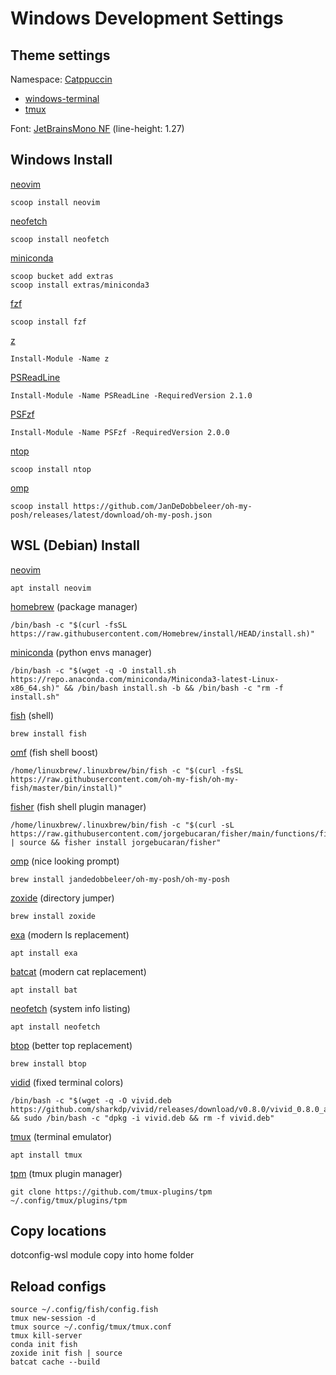# Windows Development Settings

## Theme settings

Namespace: [Catppuccin](https://github.com/catppuccin/catppuccin)

- [windows-terminal](https://github.com/catppuccin/windows-terminal)
- [tmux](https://github.com/catppuccin/tmux)

Font: [JetBrainsMono NF](https://github.com/ryanoasis/nerd-fonts/releases/download/v2.1.0/JetBrainsMono.zip) (line-height: 1.27)

## Windows Install

[neovim](https://github.com/neovim/neovim/wiki/Installing-Neovim)
```
scoop install neovim
```
    
[neofetch](https://github.com/dylanaraps/neofetch)
```
scoop install neofetch
```

[miniconda](https://docs.conda.io/en/latest/miniconda.html#windows-installers)
```
scoop bucket add extras
scoop install extras/miniconda3
```

[fzf](https://github.com/junegunn/fzf)
```
scoop install fzf
```

[z](https://www.powershellgallery.com/packages/z/1.1.13)
```
Install-Module -Name z
```

[PSReadLine](https://www.powershellgallery.com/packages/PSReadLine/2.1.0)
```
Install-Module -Name PSReadLine -RequiredVersion 2.1.0
```

[PSFzf](https://www.powershellgallery.com/packages/PSFzf/2.0.0)
```
Install-Module -Name PSFzf -RequiredVersion 2.0.0
```

[ntop](https://github.com/gsass1/NTop)
 ```
 scoop install ntop
 ```

[omp](https://ohmyposh.dev/docs/installation/windows)
```
scoop install https://github.com/JanDeDobbeleer/oh-my-posh/releases/latest/download/oh-my-posh.json
```

## WSL (Debian) Install

[neovim](https://github.com/neovim/neovim/wiki/Installing-Neovim)
```
apt install neovim
```

[homebrew](https://brew.sh/) (package manager)
```
/bin/bash -c "$(curl -fsSL https://raw.githubusercontent.com/Homebrew/install/HEAD/install.sh)"
```

[miniconda](https://docs.conda.io/en/latest/miniconda.html#linux-installers) (python envs manager)
```
/bin/bash -c "$(wget -q -O install.sh https://repo.anaconda.com/miniconda/Miniconda3-latest-Linux-x86_64.sh)" && /bin/bash install.sh -b && /bin/bash -c "rm -f install.sh"
```

[fish](https://fishshell.com/) (shell)
```
brew install fish
```
 
[omf](https://github.com/oh-my-fish/oh-my-fish) (fish shell boost)
```
/home/linuxbrew/.linuxbrew/bin/fish -c "$(curl -fsSL https://raw.githubusercontent.com/oh-my-fish/oh-my-fish/master/bin/install)"
```

[fisher](https://github.com/jorgebucaran/fisher) (fish shell plugin manager)
```
/home/linuxbrew/.linuxbrew/bin/fish -c "$(curl -sL https://raw.githubusercontent.com/jorgebucaran/fisher/main/functions/fisher.fish) | source && fisher install jorgebucaran/fisher"
```

[omp](https://ohmyposh.dev/docs/installation/linux) (nice looking prompt)
```
brew install jandedobbeleer/oh-my-posh/oh-my-posh
```

[zoxide](https://github.com/ajeetdsouza/zoxide) (directory jumper)
```
brew install zoxide
```

[exa](https://the.exa.website/#installation) (modern ls replacement)
```
apt install exa
```

[batcat](https://github.com/sharkdp/bat) (modern cat replacement)
```
apt install bat
```

[neofetch](https://github.com/dylanaraps/neofetch) (system info listing)
```
apt install neofetch
```

[btop](https://github.com/aristocratos/btop?tab=readme-ov-file#installation) (better top replacement)
```
brew install btop
```

[vidid](https://github.com/sharkdp/vivid) (fixed terminal colors)
```
/bin/bash -c "$(wget -q -O vivid.deb https://github.com/sharkdp/vivid/releases/download/v0.8.0/vivid_0.8.0_amd64.deb)" && sudo /bin/bash -c "dpkg -i vivid.deb && rm -f vivid.deb"
```

[tmux](https://github.com/tmux/tmux/wiki) (terminal emulator)
```
apt install tmux
```

[tpm](https://github.com/tmux-plugins/tpm) (tmux plugin manager)
```
git clone https://github.com/tmux-plugins/tpm ~/.config/tmux/plugins/tpm
```

## Copy locations

dotconfig-wsl module copy into home folder

## Reload configs
```
source ~/.config/fish/config.fish
tmux new-session -d
tmux source ~/.config/tmux/tmux.conf
tmux kill-server
conda init fish
zoxide init fish | source
batcat cache --build
```
